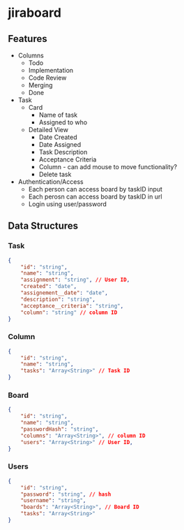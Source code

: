 # jiraboard

## Features

-   Columns
    -   Todo
    -   Implementation
    -   Code Review
    -   Merging
    -   Done
-   Task
    -   Card
        -   Name of task
        -   Assigned to who
    -   Detailed View
        -   Date Created
        -   Date Assigned
        -   Task Description
        -   Acceptance Criteria
        -   Column - can add mouse to move functionality?
        -   Delete task
-   Authentication/Access
    -   Each person can access board by taskID input
    -   Each perosn can access board by taskID in url
    -   Login using user/password

## Data Structures

### Task

```json
{
    "id": "string",
    "name": "string",
    "assignment": "string", // User ID,
    "created": "date",
    "assignement__date": "date",
    "description": "string",
    "acceptance__criteria": "string",
    "column": "string" // column ID
}
```

### Column

```json
{
    "id": "string",
    "name": "string",
    "tasks": "Array<String>" // Task ID
}
```

### Board

```json
{
    "id": "string",
    "name": "string",
    "passwordHash": "string",
    "columns": "Array<String>", // column ID
    "users": "Array<String>" // User ID,
}
```

### Users

```json
{
    "id": "string",
    "password": "string", // hash
    "username": "string",
    "boards": "Array<String>", // Board ID
    "tasks": "Array<String>"
}
```
